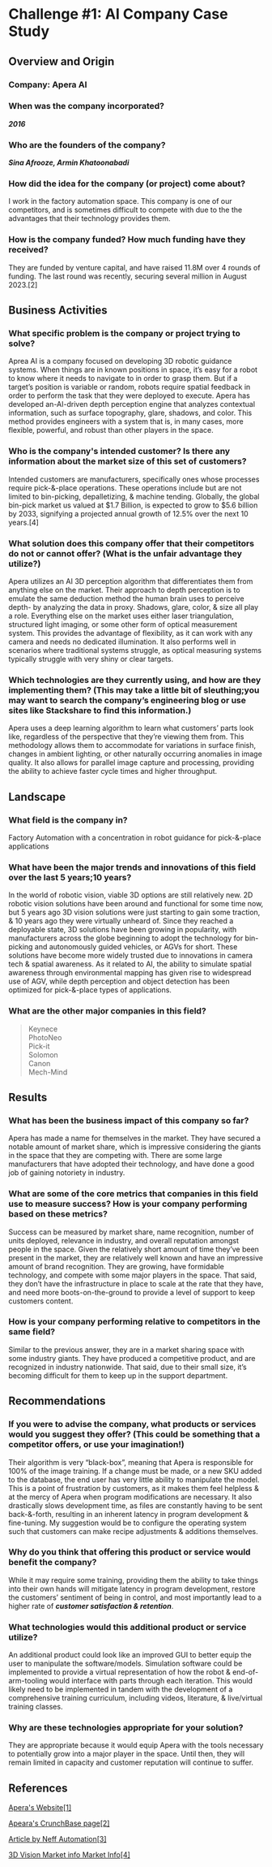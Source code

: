 # Challenge #1: AI Company Case Study

## Overview and Origin

### Company: Apera AI

### When was the company incorporated?

***2016***

### Who are the founders of the company?

***Sina Afrooze, Armin Khatoonabadi***

### How did the idea for the company (or project) come about?

I work in the factory automation space. This company is one of our competitors, and is sometimes difficult to compete with due to the the advantages that their technology provides them. 

### How is the company funded? How much funding have they received?

They are funded by venture capital, and have raised 11.8M over 4 rounds of funding. The last round was recently, securing several million in August 2023.[2]
## Business Activities

### What specific problem is the company or project trying to solve?

Aprea AI is a company focused on developing 3D robotic guidance systems. When things are in known positions in space, it’s easy for a robot to know where it needs to navigate to in order to grasp them. But if a target’s position is variable or random, robots require spatial feedback in order to perform the task that they were deployed to execute. Apera has developed an-AI-driven depth perception engine that analyzes contextual information, such as surface topography, glare, shadows, and color. This method provides engineers with a system that is, in many cases, more flexible, powerful, and robust than other players in the space.


### Who is the company's intended customer? Is there any information about the market size of this set of customers?

Intended customers are manufacturers, specifically ones whose processes require pick-&-place operations. These operations include but are not limited to bin-picking, depalletizing, & machine tending. Globally, the global bin-pick market us valued at $1.7 Billion, is expected to grow to $5.6 billion by 2033, signifying a projected annual growth of 12.5% over the next 10 years.[4]

### What solution does this company offer that their competitors do not or cannot offer? (What is the unfair advantage they utilize?)

Apera utilizes an AI 3D perception algorithm that differentiates them from anything else on the market. Their approach to depth perception  is to emulate the same deduction method the human brain uses to perceive depth- by analyzing the data in proxy. Shadows, glare, color, & size all play a role. Everything else on the market uses either laser triangulation, structured light imaging, or some other form of optical measurement system. This provides the advantage of flexibility, as it can work with any camera and needs no dedicated illumination. It also performs well in scenarios where traditional systems struggle, as optical measuring systems typically struggle with very shiny or clear targets.

### Which technologies are they currently using, and how are they implementing them? (This may take a little bit of sleuthing;you may want to search the company’s engineering blog or use sites like Stackshare to find this information.)

Apera uses a deep learning algorithm to learn what customers’ parts look like, regardless of the perspective that they’re viewing them from. This methodology allows them to accommodate for variations in surface finish, changes in ambient lighting, or other naturally occurring anomalies in image quality. It also allows for parallel image capture and processing, providing the ability to achieve faster cycle times and higher throughput.

## Landscape

### What field is the company in?

Factory Automation with a concentration in robot guidance for pick-&-place applications

### What have been the major trends and innovations of this field over the last 5 years;10 years?

In the world of robotic vision, viable 3D options are still relatively new. 2D robotic vision solutions have been around and functional for some time now, but 5 years ago 3D vision solutions were just starting to gain some traction, & 10 years ago they were virtually unheard of. Since they reached a deployable state, 3D solutions have been growing in popularity, with manufacturers across the globe beginning to adopt the technology for bin-picking and autonomously guided vehicles, or AGVs for short. These solutions have become more widely trusted due to innovations in camera tech & spatial awareness. As it related to AI, the ability to simulate spatial awareness through environmental mapping has given rise to widespread use of AGV, while depth perception and object detection has been optimized for pick-&-place types of applications. 

### What are the other major companies in this field?

>Keynece   
PhotoNeo  
Pick-it  
Solomon  
Canon  
Mech-Mind  

## Results

### What has been the business impact of this company so far?

Apera has made a name for themselves in the market. They have secured a notable amount of market share, which is impressive considering the giants in the space that they are competing with. There are some large manufacturers that have adopted their technology, and have done a good job of gaining notoriety in industry.


### What are some of the core metrics that companies in this field use to measure success? How is your company performing based on these metrics?

Success can be measured by market share, name recognition, number of units deployed, relevance in industry, and overall reputation amongst people in the space. Given the relatively short amount of time they’ve been present in the market, they are relatively well known and have an impressive amount of brand recognition. They are growing, have formidable technology, and compete with some major players in the space. That said, they don’t have the infrastructure in place to scale at the rate that they have, and need more boots-on-the-ground to provide a level of support to keep customers content. 

### How is your company performing relative to competitors in the same field?

Similar to the previous answer, they are in a market sharing space with some industry giants. They have produced a competitive product, and are recognized in industry nationwide. That said, due to their small size, it’s becoming difficult for them to keep up in the support department.

## Recommendations

### If you were to advise the company, what products or services would you suggest they offer? (This could be something that a competitor offers, or use your imagination!)

Their algorithm is very “black-box”, meaning that Apera is responsible for 100% of the image training. If a change must be made, or a new SKU added to the database, the end user has very little ability to manipulate the model. This is a point of frustration by customers, as it makes them feel helpless & at the mercy of Apera when program modifications are necessary. It also drastically slows development time, as files are constantly having to be sent back-&-forth, resulting in an inherent latency in program development & fine-tuning. My suggestion would be to configure the operating system such that customers can make recipe adjustments & additions themselves. 



### Why do you think that offering this product or service would benefit the company?

While it may require some training, providing them the ability to take things into their own hands will mitigate latency in program development, restore the customers’ sentiment of being in control, and most importantly lead to a higher rate of ***customer satisfaction & retention***.


### What technologies would this additional product or service utilize?

An additional product could look like an improved GUI to better equip the user to manipulate the software/models. Simulation software could be implemented to provide a virtual representation of how the robot & end-of-arm-tooling would interface with parts through each iteration. This would likely need to be implemented in tandem with the development of a comprehensive training curriculum, including videos, literature, & live/virtual training classes. 

### Why are these technologies appropriate for your solution?         

They are appropriate because it would equip Apera with the tools necessary to potentially grow into a major player in the space. Until then, they will remain limited in capacity and customer reputation will continue to suffer. 



## References

[Apera's Website[1]](https://apera.ai/)

[Apeara's CrunchBase page[2]](https://www.crunchbase.com/organization/apera)

[Article by Neff Automation[3]](https://neffautomation.com/apera)

[3D Vision Market info Market Info[4]](https://www.factmr.com/report/bin-picking-system-market#:~:text=Prominent%20bin%20picking%20system%20manufacturers%20are%20Apera%20AI%2C,Universal%20Robots%2C%20VISIO%20NERF%2C%20ZIVID%2C%20and%20other%20players.)